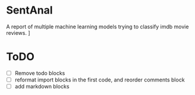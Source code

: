 # SentAnal
A report of multiple machine learning models trying to classify imdb movie reviews. 
]


# ToDO
- [ ] Remove todo blocks
- [ ] reformat import blocks in  the first code, and reorder comments block
- [ ] add markdown blocks 
